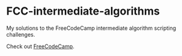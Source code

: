 # FCC-intermediate-algorithms

My solutions to the FreeCodeCamp intermediate algorithm scripting challenges.

Check out [FreeCodeCamp](https://www.freecodecamp.com).

